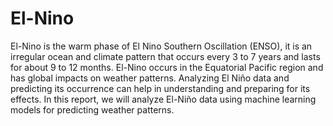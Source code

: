 # El-Nino 

El-Nino is the warm phase of El Nino Southern Oscillation (ENSO), it is an irregular ocean and climate pattern that occurs every 3 to 7 years and lasts for about 9 to 12 months. El-Nino occurs in the Equatorial Pacific region and has global impacts on weather patterns. Analyzing El Niño data and predicting its occurrence can help in understanding and preparing for its effects. In this report, we will analyze El-Niño data using machine learning models for predicting weather patterns.
